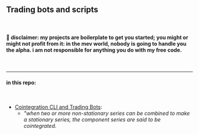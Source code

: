 ## Trading bots and scripts

<br>

#### 🚨 disclaimer: my projects are boilerplate to get you started; you might or might not profit from it: in the mev world, nobody is going to handle you the alpha. i am not responsible for anything you do with my free code.

<br>



---

#### in this repo:

<br>

* [Cointegration CLI and  Trading Bots](cointegration/): 
  * *"when two or more non-stationary series can be combined to make a stationary series, the component series are said to be cointegrated.*

<br>


